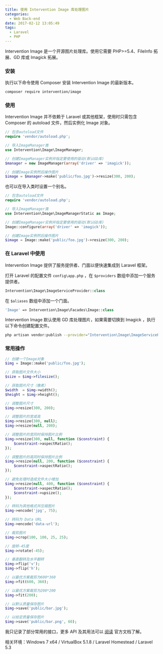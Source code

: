 ```yaml
---
title: 使用 Intervention Image 库处理图片
categories:
  - Web Back-end
date: 2017-02-12 13:05:49
tags:
  - Laravel
  - PHP
---
```


Intervention Image 是一个开源图片处理库。使用它需要 PHP>=5.4、FileInfo 拓展、GD 库或 Imagick 拓展。

### 安装

执行以下命令使用 Composer 安装 Intervention Image 的最新版本。

<!-- more -->

``` sh
composer require intervention/image
```

### 使用

Intervention Image 并不依赖于 Laravel 或其他框架，使用时只需包含 Composer 的 autoload 文件，然后实例化 Image 对象。

``` php
// 包含autoload文件
require 'vendor/autoload.php';

// 导入ImageManager类
use Intervention\Image\ImageManager;

// 创建ImageManager实例并指定要使用的驱动(默认GD库)
$manager = new ImageManager(array('driver' => 'imagick'));

// 创建Image实例然后操作图片
$image = $manager->make('public/foo.jpg')->resize(300, 200);
```

也可以在导入类时设置一个别名。

``` php
// 包含autoload文件
require 'vendor/autoload.php';

// 导入ImageManager类
use Intervention\Image\ImageManagerStatic as Image;

// 创建ImageManager实例并指定要使用的驱动(默认GD库)
Image::configure(array('driver' => 'imagick'));

// 创建Image实例然后操作图片
$image = Image::make('public/foo.jpg')->resize(300, 200);
```

### 在 Laravel 中使用

Intervention Image 提供了服务提供者、门面以便快速集成到 Laravel 框架。

打开 Laravel 的配置文件 `config\app.php` ，在 `$providers` 数组中添加一个服务提供者。

``` php
Intervention\Image\ImageServiceProvider::class
```
在 `$aliases` 数组中添加一个门面。

``` php
'Image' => Intervention\Image\Facades\Image::class
```

Intervention Image 默认使用 GD 库处理图片，如果需要切换到 Imagick ，执行以下命令创建配置文件。

``` sh
php artisan vendor:publish --provider="Intervention\Image\ImageServiceProviderLaravel5"
```

### 常用操作

``` php
// 创建一个Image对象
$img = Image::make('public/foo.jpg');

// 获取图片文件大小
$size = $img->filesize();

// 获取图片尺寸（像素）
$width  = $img->width();
$height = $img->height();

// 调整图片尺寸
$img->resize(300, 200);

// 调整图片的宽或高
$img->resize(300, null);
$img->resize(null, 200);

// 调整图片的宽同时保持图片比例
$img->resize(300, null, function ($constraint) {
    $constraint->aspectRatio();
});

// 调整图片的高同时保持图片比例
$img->resize(null, 200, function ($constraint) {
    $constraint->aspectRatio();
});

// 避免处理时造成文件大小增加
$img->resize(null, 400, function ($constraint) {
    $constraint->aspectRatio();
    $constraint->upsize();
});

// 转码为其他格式并压缩图片
$img->encode('jpg', 75);

// 转码为 Data URL
$img->encode('data-url');

// 裁剪图片
$img->crop(100, 100, 25, 25);

// 旋转-45度
$img->rotate(-45);

// 垂直翻转及水平翻转
$img->flip('v');
$img->flip('h');

// 以最优方案裁剪为600*360
$img->fit(600, 360);

// 以最优方案裁剪为200*200
$img->fit(200);

// 以默认质量保存图片
$img->save('public/bar.jpg');

// 以给定质量保存图片
$img->save('public/bar.png', 60);
```

我只记录了部分常用的接口，更多 API 及其用法可以 [阅读](http://image.intervention.io/) 官方文档了解。

相关环境：Windows 7 x64 / VirtualBox 5.1.8 / Laravel Homestead / Laravel 5.3
